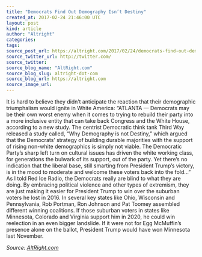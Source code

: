 ```yaml
---
title: "Democrats Find Out Demography Isn’t Destiny"
created_at: 2017-02-24 21:46:00 UTC
layout: post
kind: article
author: "Altright"
categories: 
tags: 
source_post_url: https://altright.com/2017/02/24/democrats-find-out-demography-isnt-destiny/
source_twitter_url: http://twitter.com/
source_twitter: 
source_blog_name: "AltRight.com"
source_blog_slug: altright-dot-com
source_blog_url: https://altright.com
source_image_url: 
---
```

It is hard to believe they didn&#8217;t anticipate the reaction that their demographic triumphalism would ignite in White America: &#8220;ATLANTA — Democrats may be their own worst enemy when it comes to trying to rebuild their party into a more inclusive entity that can take back Congress and the White House, according to a new study. The centrist Democratic think tank Third Way released a study called, &#8220;Why Demography is not Destiny,&#8221; which argued that the Democrats&#8217; strategy of building durable majorities with the support of rising non-white demographics is simply not viable. The Democratic Party&#8217;s sharp left turn on cultural issues has driven the white working class, for generations the bulwark of its support, out of the party. Yet there&#8217;s no indication that the liberal base, still smarting from President Trump&#8217;s victory, is in the mood to moderate and welcome these voters back into the fold&#8230;&#8221; As I told Red Ice Radio, the Democrats really are blind to what they are doing. By embracing political violence and other types of extremism, they are just making it easier for President Trump to win over the suburban voters he lost in 2016. In several key states like Ohio, Wisconsin and Pennsylvania, Rob Portman, Ron Johnson and Pat Toomey assembled different winning coalitions. If those suburban voters in states like Minnesota, Colorado and Virginia support him in 2020, he could win reelection in an even bigger landslide. If it were not for Egg McMuffin&#8217;s presence alone on the ballot, President Trump would have won Minnesota last November.<div class="">
    <i>Source: <a href="https://altright.com">AltRight.com</a></i>
</div>

